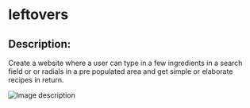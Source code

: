 # leftovers
## Description:
Create a website where a user can type in a few ingredients in a search field or or radials in a pre populated area 
and get simple or elaborate recipes in return.


![Image description]()
